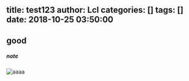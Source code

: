 title: test123
author: Lcl
categories: []
tags: []
date: 2018-10-25 03:50:00
---
## good
##### note
<!--more-->
![aaaa](pic2.jpg)